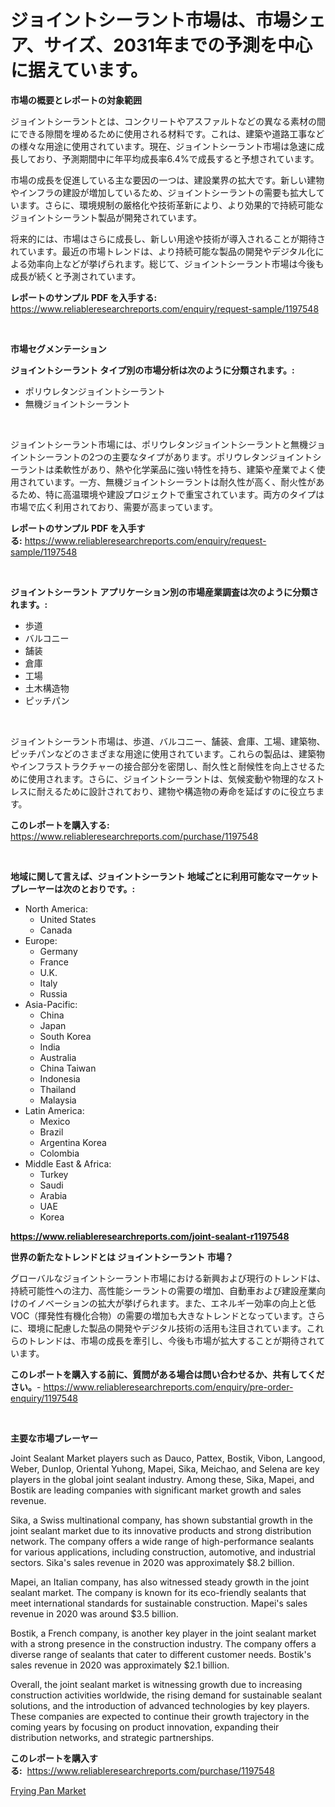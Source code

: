 <p><h1>ジョイントシーラント市場は、市場シェア、サイズ、2031年までの予測を中心に据えています。</h1></p><p><strong>市場の概要とレポートの対象範囲</strong></p>
<p><p>ジョイントシーラントとは、コンクリートやアスファルトなどの異なる素材の間にできる隙間を埋めるために使用される材料です。これは、建築や道路工事などの様々な用途に使用されています。現在、ジョイントシーラント市場は急速に成長しており、予測期間中に年平均成長率6.4%で成長すると予想されています。</p><p>市場の成長を促進している主な要因の一つは、建設業界の拡大です。新しい建物やインフラの建設が増加しているため、ジョイントシーラントの需要も拡大しています。さらに、環境規制の厳格化や技術革新により、より効果的で持続可能なジョイントシーラント製品が開発されています。</p><p>将来的には、市場はさらに成長し、新しい用途や技術が導入されることが期待されています。最近の市場トレンドは、より持続可能な製品の開発やデジタル化による効率向上などが挙げられます。総じて、ジョイントシーラント市場は今後も成長が続くと予測されています。</p></p>
<p><strong>レポートのサンプル PDF を入手する:</strong> <a href="https://www.reliableresearchreports.com/enquiry/request-sample/1197548">https://www.reliableresearchreports.com/enquiry/request-sample/1197548</a></p>
<p>&nbsp;</p>
<p><strong>市場セグメンテーション</strong></p>
<p><strong>ジョイントシーラント タイプ別の市場分析は次のように分類されます。:</strong></p>
<p><ul><li>ポリウレタンジョイントシーラント</li><li>無機ジョイントシーラント</li></ul></p>
<p>&nbsp;</p>
<p><p>ジョイントシーラント市場には、ポリウレタンジョイントシーラントと無機ジョイントシーラントの2つの主要なタイプがあります。ポリウレタンジョイントシーラントは柔軟性があり、熱や化学薬品に強い特性を持ち、建築や産業でよく使用されています。一方、無機ジョイントシーラントは耐久性が高く、耐火性があるため、特に高温環境や建設プロジェクトで重宝されています。両方のタイプは市場で広く利用されており、需要が高まっています。</p></p>
<p><strong>レポートのサンプル PDF を入手する:</strong>&nbsp;<a href="https://www.reliableresearchreports.com/enquiry/request-sample/1197548">https://www.reliableresearchreports.com/enquiry/request-sample/1197548</a></p>
<p>&nbsp;</p>
<p><strong> ジョイントシーラント アプリケーション別の市場産業調査は次のように分類されます。:</strong></p>
<p><ul><li>歩道</li><li>バルコニー</li><li>舗装</li><li>倉庫</li><li>工場</li><li>土木構造物</li><li>ピッチパン</li></ul></p>
<p>&nbsp;</p>
<p><p>ジョイントシーラント市場は、歩道、バルコニー、舗装、倉庫、工場、建築物、ピッチパンなどのさまざまな用途に使用されています。これらの製品は、建築物やインフラストラクチャーの接合部分を密閉し、耐久性と耐候性を向上させるために使用されます。さらに、ジョイントシーラントは、気候変動や物理的なストレスに耐えるために設計されており、建物や構造物の寿命を延ばすのに役立ちます。</p></p>
<p><strong>このレポートを購入する:</strong>&nbsp; <a href="https://www.reliableresearchreports.com/purchase/1197548">https://www.reliableresearchreports.com/purchase/1197548</a></p>
<p>&nbsp;</p>
<p><strong>地域に関して言えば、ジョイントシーラント 地域ごとに利用可能なマーケットプレーヤーは次のとおりです。:</strong></p>
<p><ul>
    <li>
        North America:
        <ul>
            <li>United States</li>
            <li>Canada</li>
        </ul>
    </li>
    <li>
        Europe:
        <ul>
            <li>Germany</li>
            <li>France</li>
            <li>U.K.</li>
            <li>Italy</li>
            <li>Russia</li>
        </ul>
    </li>
    <li>
        Asia-Pacific:
        <ul>
            <li>China</li>
            <li>Japan</li>
            <li>South Korea</li>
            <li>India</li>
            <li>Australia</li>
            <li>China Taiwan</li>
            <li>Indonesia</li>
            <li>Thailand</li>
            <li>Malaysia</li>
        </ul>
    </li>
    <li>
        Latin America:
        <ul>
            <li>Mexico</li>
            <li>Brazil</li>
            <li>Argentina Korea</li>
            <li>Colombia</li>
        </ul>
    </li>
    <li>
        Middle East & Africa:
        <ul>
            <li>Turkey</li>
            <li>Saudi</li>
            <li>Arabia</li>
            <li>UAE</li>
            <li>Korea</li>
        </ul>
    </li>
    </ul></p>
<p><strong><a href="https://www.reliableresearchreports.com/joint-sealant-r1197548">https://www.reliableresearchreports.com/joint-sealant-r1197548</a></strong>&nbsp;</p>
<p><strong>世界の新たなトレンドとは ジョイントシーラント 市場？</strong></p>
<p><p>グローバルなジョイントシーラント市場における新興および現行のトレンドは、持続可能性への注力、高性能シーラントの需要の増加、自動車および建設産業向けのイノベーションの拡大が挙げられます。また、エネルギー効率の向上と低VOC（揮発性有機化合物）の需要の増加も大きなトレンドとなっています。さらに、環境に配慮した製品の開発やデジタル技術の活用も注目されています。これらのトレンドは、市場の成長を牽引し、今後も市場が拡大することが期待されています。</p></p>
<p><strong>このレポートを購入する前に、質問がある場合は問い合わせるか、共有してください。</strong>- <a href="https://www.reliableresearchreports.com/enquiry/pre-order-enquiry/1197548">https://www.reliableresearchreports.com/enquiry/pre-order-enquiry/1197548</a></p>
<p>&nbsp;</p>
<p><strong>主要な市場プレーヤー</strong></p>
<p><p>Joint Sealant Market players such as Dauco, Pattex, Bostik, Vibon, Langood, Weber, Dunlop, Oriental Yuhong, Mapei, Sika, Meichao, and Selena are key players in the global joint sealant industry. Among these, Sika, Mapei, and Bostik are leading companies with significant market growth and sales revenue.</p><p>Sika, a Swiss multinational company, has shown substantial growth in the joint sealant market due to its innovative products and strong distribution network. The company offers a wide range of high-performance sealants for various applications, including construction, automotive, and industrial sectors. Sika's sales revenue in 2020 was approximately $8.2 billion.</p><p>Mapei, an Italian company, has also witnessed steady growth in the joint sealant market. The company is known for its eco-friendly sealants that meet international standards for sustainable construction. Mapei's sales revenue in 2020 was around $3.5 billion.</p><p>Bostik, a French company, is another key player in the joint sealant market with a strong presence in the construction industry. The company offers a diverse range of sealants that cater to different customer needs. Bostik's sales revenue in 2020 was approximately $2.1 billion.</p><p>Overall, the joint sealant market is witnessing growth due to increasing construction activities worldwide, the rising demand for sustainable sealant solutions, and the introduction of advanced technologies by key players. These companies are expected to continue their growth trajectory in the coming years by focusing on product innovation, expanding their distribution networks, and strategic partnerships.</p></p>
<p><strong>このレポートを購入する:</strong>&nbsp;&nbsp;<a href="https://www.reliableresearchreports.com/purchase/1197548">https://www.reliableresearchreports.com/purchase/1197548</a></p>
<p><p><a href="https://adventurous-uranium-ef9.notion.site/Frying-Pan-Market-Research-Report-Its-History-and-Forecast-2024-to-2031-5e5ee04816a54eeab0cf82fb287bb6c1">Frying Pan Market</a></p></p>